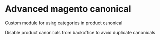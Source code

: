 # Advanced magento canonical

Custom module for using categories in product canonical

Disable product canonicals from backoffice to avoid duplicate canonicals
